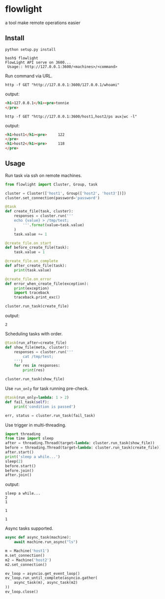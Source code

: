 # flowlight

a tool make remote operations easier

## Install

```
python setup.py install
```

```
bash$ flowlight
FlowLight API serve on 3600...
 Usage:: http://127.0.0.1:3600/<machines>/<command>
```

Run command via URL.

```
http -f GET "http://127.0.0.1:3600/127.0.0.1/whoami"
```

output:

```html
<h1>127.0.0.1</h1><pre>tonnie
</pre>
```

```
http -f GET "http://127.0.0.1:3600/host1,host2/ps aux|wc -l"
```

output:

```html
<h1>host1</h1><pre>     122
</pre>
<h1>host2</h1><pre>     118
</pre>
```

## Usage

Run task via ssh on remote machines.

```python
from flowlight import Cluster, Group, task

cluster = Cluster(['host1', Group(['host2', 'host3'])])
cluster.set_connection(password='password')

@task
def create_file(task, cluster):
    responses = cluster.run('''
    echo {value} > /tmp/test;
        '''.format(value=task.value)
    )
    task.value += 1

@create_file.on_start
def before_create_file(task):
    task.value = 1

@create_file.on_complete
def after_create_file(task):
    print(task.value)

@create_file.on_error
def error_when_create_file(exception):
    print(exception)
    import traceback
    traceback.print_exc()

cluster.run_task(create_file)
```

output:

```
2
```

Scheduling tasks with order.

```python
@task(run_after=create_file)
def show_file(meta, cluster):
    responses = cluster.run('''
        cat /tmp/test;            
    ''')
    for res in responses:
        print(res)

cluster.run_task(show_file)
```

Use `run_only` for task running pre-check.

```python
@task(run_only=lambda: 1 > 2)
def fail_task(self):
    print('condition is passed')

err, status = cluster.run_task(fail_task)
```

Use trigger in multi-threading.

```python
import threading
from time import sleep
after = threading.Thread(target=lambda: cluster.run_task(show_file))
before = threading.Thread(target=lambda: cluster.run_task(create_file))
after.start()
print('sleep a while...')
sleep(2)
before.start()
before.join()
after.join()
```

output:

```
sleep a while...
2
1

1

1
```

Async tasks supported.

```python
async def async_task(machine):
    await machine.run_async("ls")

m = Machine('host1')
m.set_connection()
m2 = Machine('host2')
m2.set_connection()

ev_loop = asyncio.get_event_loop()
ev_loop.run_until_complete(asyncio.gather(
    async_task(m), async_task(m2)
))
ev_loop.close()
```
